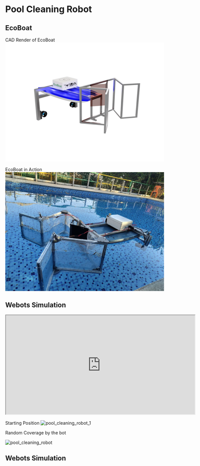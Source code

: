 # Pool Cleaning Robot 

## EcoBoat
CAD Render of EcoBoat
![cad_render_of_ecoboat](https://github.com/Amann09/pool_cleaning_with_net_structure/blob/main/images/CAD_render_of_EcoBoat.png)

EcoBoat in Action
![ecoboat_in_action](https://github.com/Amann09/pool_cleaning_with_net_structure/blob/main/images/EcoBoat_in_pool.jpg)


## Webots Simulation 

<center>
    <iframe width="600" height="315" src="https://www.youtube.com/embed/NnsBjuA5rr8"></iframe> 
</center>


Starting Position
![pool_cleaning_robot_1](https://github.com/user-attachments/assets/2f5a7165-396d-4ee9-82bb-3fdcb72311e7)


Random Coverage by the bot

![pool_cleaning_robot](https://github.com/user-attachments/assets/8e3eb250-e401-4801-9747-29005b3335e6)

## Webots Simulation
